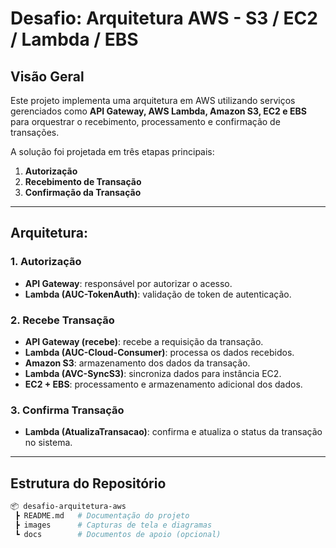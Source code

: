 # Desafio: Arquitetura AWS - S3 / EC2 / Lambda / EBS

## Visão Geral
Este projeto implementa uma arquitetura em AWS utilizando serviços gerenciados como **API Gateway, AWS Lambda, Amazon S3, EC2 e EBS** para orquestrar o recebimento, processamento e confirmação de transações.

A solução foi projetada em três etapas principais:
1. **Autorização**
2. **Recebimento de Transação**
3. **Confirmação da Transação**

---

## Arquitetura:

### 1. Autorização
- **API Gateway**: responsável por autorizar o acesso.  
- **Lambda (AUC-TokenAuth)**: validação de token de autenticação.  

### 2. Recebe Transação
- **API Gateway (recebe)**: recebe a requisição da transação.  
- **Lambda (AUC-Cloud-Consumer)**: processa os dados recebidos.  
- **Amazon S3**: armazenamento dos dados da transação.  
- **Lambda (AVC-SyncS3)**: sincroniza dados para instância EC2.  
- **EC2 + EBS**: processamento e armazenamento adicional dos dados.  

### 3. Confirma Transação
- **Lambda (AtualizaTransacao)**: confirma e atualiza o status da transação no sistema.  

---

## Estrutura do Repositório
```bash
📦 desafio-arquitetura-aws
 ┣ README.md   # Documentação do projeto
 ┣ images      # Capturas de tela e diagramas
 ┗ docs        # Documentos de apoio (opcional)
